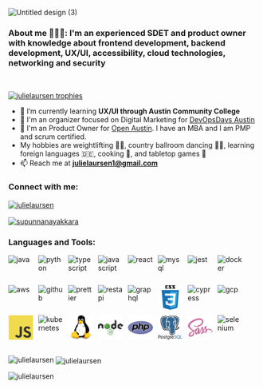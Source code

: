 
![Untitled design (3)](https://github.com/user-attachments/assets/8a97c8f1-3988-40de-9c0f-9b46b30ae192)
<br>
<h3 align="left">About me 👩🏽‍💻: I'm an experienced SDET and product owner with knowledge about frontend development, backend development, UX/UI, accessibility, cloud technologies, networking and security</h3>
<br>
<p align="left">
  <a href="https://github.com/ryo-ma/github-profile-trophy">
    <img src="https://github-profile-trophy.vercel.app/?username=julielaursen&row=1" alt="julielaursen trophies" />
  </a>
</p>


- 🌱 I’m currently learning **UX/UI through Austin Community College**
- 🤝 I'm an organizer focused on Digital Marketing for <a href="https://devopsdays.org/events/2025-austin/welcome/">DevOpsDays Austin</a>
- 👭 I'm an Product Owner for <a href="https://www.open-austin.org/">Open Austin</a>. I have an MBA and I am PMP and scrum certified.
- My hobbies are weightlifting 🏋🏼, country ballroom dancing 💃🏼, learning foreign languages 🇩🇪, cooking 🍳, and tabletop games 🎲
- 📫 Reach me at **julielaursen1@gmail.com**

<h3 align="left">Connect with me:</h3>
<p align="left">
<a href="https://dev.to/julielaursen" target="blank"><img align="center" src="https://raw.githubusercontent.com/rahuldkjain/github-profile-readme-generator/master/src/images/icons/Social/devto.svg" alt="julielaursen" height="30" width="40" /></a>
</p>
<a href="https://linkedin.com/in/julie-coleman-79b7a83" target="blank"><img align="center" src="https://raw.githubusercontent.com/julielaursen/github-profile-readme-generator/master/src/images/icons/Social/linked-in-alt.svg" alt="supunnanayakkara" height="30" width="40"></a>

</p>

<h3 align="left">Languages and Tools:</h3>

<div align="left" style="display: flex; flex-wrap: wrap; gap: 10px; align-items: center;">

  <img src="https://techstack-generator.vercel.app/java-icon.svg" alt="java" width="50" height="50" />
  <img src="https://techstack-generator.vercel.app/python-icon.svg" alt="python" width="50" height="50" />
  <img src="https://techstack-generator.vercel.app/ts-icon.svg" alt="typescript" width="50" height="50" />
  <img src="https://techstack-generator.vercel.app/js-icon.svg" alt="javascript" width="50" height="50" />
  <img src="https://techstack-generator.vercel.app/react-icon.svg" alt="react" width="50" height="50" />
  <img src="https://techstack-generator.vercel.app/mysql-icon.svg" alt="mysql" width="50" height="50" />
  <img src="https://techstack-generator.vercel.app/jest-icon.svg" alt="jest" width="50" height="50" />
  <img src="https://techstack-generator.vercel.app/docker-icon.svg" alt="docker" width="50" height="50" />
  <img src="https://techstack-generator.vercel.app/aws-icon.svg" alt="aws" width="50" height="50" />
  <img src="https://techstack-generator.vercel.app/github-icon.svg" alt="github" width="50" height="50" />
  <img src="https://techstack-generator.vercel.app/prettier-icon.svg" alt="prettier" width="50" height="50" />
  <img src="https://techstack-generator.vercel.app/restapi-icon.svg" alt="restapi" width="50" height="50" />
  <img src="https://techstack-generator.vercel.app/graphql-icon.svg" alt="graphql" width="50" height="50" />

  <img src="https://raw.githubusercontent.com/devicons/devicon/master/icons/css3/css3-original-wordmark.svg" alt="css3" width="50" height="50" />
  <img src="https://raw.githubusercontent.com/simple-icons/simple-icons/6e46ec1fc23b60c8fd0d2f2ff46db82e16dbd75f/icons/cypress.svg" alt="cypress" width="50" height="50" />
  <img src="https://www.vectorlogo.zone/logos/google_cloud/google_cloud-icon.svg" alt="gcp" width="50" height="50" />
  <img src="https://raw.githubusercontent.com/devicons/devicon/master/icons/javascript/javascript-original.svg" alt="javascript-alt" width="50" height="50" />
  <img src="https://www.vectorlogo.zone/logos/kubernetes/kubernetes-icon.svg" alt="kubernetes" width="50" height="50" />
  <img src="https://raw.githubusercontent.com/devicons/devicon/master/icons/linux/linux-original.svg" alt="linux" width="50" height="50" />
  <img src="https://raw.githubusercontent.com/devicons/devicon/master/icons/nodejs/nodejs-original-wordmark.svg" alt="nodejs" width="50" height="50" />
  <img src="https://raw.githubusercontent.com/devicons/devicon/master/icons/php/php-original.svg" alt="php" width="50" height="50" />
  <img src="https://raw.githubusercontent.com/devicons/devicon/master/icons/postgresql/postgresql-original-wordmark.svg" alt="postgresql" width="50" height="50" />
  <img src="https://raw.githubusercontent.com/devicons/devicon/master/icons/sass/sass-original.svg" alt="sass" width="50" height="50" />
  <img src="https://raw.githubusercontent.com/detain/svg-logos/780f25886640cef088af994181646db2f6b1a3f8/svg/selenium-logo.svg" alt="selenium" width="50" height="50" />

</div>

<br>
<p><img align="left" src="https://github-readme-stats.vercel.app/api/top-langs?username=julielaursen&show_icons=true&locale=en&layout=compact" alt="julielaursen" /></p>

<p>&nbsp;<img align="center" src="https://github-readme-stats.vercel.app/api?username=julielaursen&show_icons=true&locale=en" alt="julielaursen" /></p>

<p align="left"> <img src="https://komarev.com/ghpvc/?username=julielaursen&label=Profile%20views&color=0e75b6&style=flat" alt="julielaursen" /> </p>

